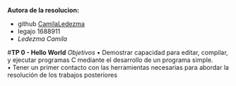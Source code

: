 **Autora de la resolucion:**
- github [CamilaLedezma](https://github.com/CamilaLedezma)
- legajo 1688911
- _Ledezma Camila_  

#**TP 0 - Hello World** 
_Objetivos_
• Demostrar capacidad para editar, compilar, y ejecutar programas C mediante el desarrollo de un programa simple.  
• Tener un primer contacto con las herramientas necesarias para abordar la
resolución de los trabajos posteriores